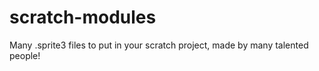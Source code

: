 # scratch-modules
Many .sprite3 files to put in your scratch project, made by many talented people!
